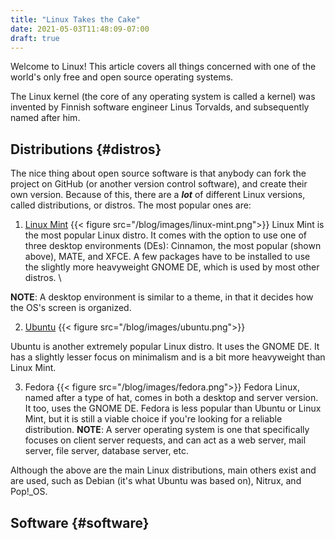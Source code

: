 ```yaml
---
title: "Linux Takes the Cake"
date: 2021-05-03T11:48:09-07:00
draft: true
---
```


Welcome to Linux! This article covers all things concerned with one of the world's only free and open source operating systems. 

The Linux kernel (the core of any operating system is called a kernel) was invented by Finnish software engineer Linus Torvalds, and subsequently named after him. 

## Distributions {#distros}

The nice thing about open source software is that anybody can fork the project on GitHub (or another version control software), and create their own version. Because of this, there are a **_lot_** of different Linux versions, called distributions, or distros. The most popular ones are: 

1. [Linux Mint](https://www.linux-mint.com)
{{< figure src="/blog/images/linux-mint.png">}}
Linux Mint is the most popular Linux distro. It comes with the option to use one of three desktop environments (DEs): Cinnamon, the most popular (shown above), MATE, and XFCE. A few packages have to be installed to use the slightly more heavyweight GNOME DE, which is used by most other distros. \

**NOTE**: A desktop environment is similar to a theme, in that it decides how the OS's screen is organized.

2. [Ubuntu](https://www.ubuntu.com)
{{< figure src="/blog/images/ubuntu.png">}}

Ubuntu is another extremely popular Linux distro. It uses the GNOME DE. It has a slightly lesser focus on minimalism and is a bit more heavyweight than Linux Mint.

3. Fedora
{{< figure src="/blog/images/fedora.png">}}
Fedora Linux, named after a type of hat, comes in both a desktop and server version. \
It too, uses the GNOME DE. Fedora is less popular than Ubuntu or Linux Mint, but it is still a viable choice if you're looking for a reliable distribution.
**NOTE**: A server operating system is one that specifically focuses on client server requests, and can act as a web server, mail server, file server, database server, etc.

Although the above are the main Linux distributions, main others exist and are used, such as Debian (it's what Ubuntu was based on), Nitrux, and Pop!_OS.

## Software {#software}
